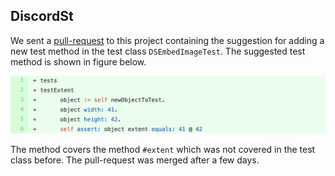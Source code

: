 ## DiscordSt

We sent a [pull-request](https://github.com/JurajKubelka/DiscordSt/pull/75) to this project containing the suggestion  for adding a new test method in the test class `DSEmbedImageTest`.
The suggested test method is shown in figure below.

![A new assertion in test method suggestion sent in a pull-request to the project DiscordSt](figures/pr-discordst.png)

The method covers the method `#extent` which was not covered in the test class before.
The pull-request was merged after a few days.




